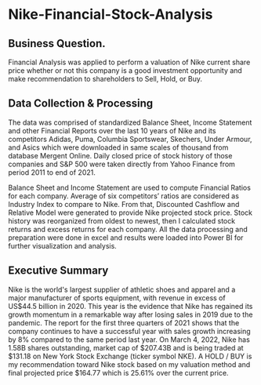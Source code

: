 # Nike-Financial-Stock-Analysis
## Business Question.
Financial Analysis was applied to perform a valuation of Nike current share price whether or not this company is a good investment opportunity and make recommendation to shareholders to Sell, Hold, or Buy.
## Data Collection & Processing
The data was comprised of standardized Balance Sheet, Income Statement and other Financial Reports over the last 10 years of Nike and its competitors Adidas, Puma, Columbia Sportswear, Skechers, Under Armour, and Asics which were downloaded in same scales of thousand from database Mergent Online. Daily closed price of stock history of those companies and S&P 500 were taken directly from Yahoo Finance from period 2011 to end of 2021. 

Balance Sheet and Income Statement are used to compute Financial Ratios for each company. Average of six competitors’ ratios are considered as Industry Index to compare to Nike. From that, Discounted Cashflow and Relative Model were generated to provide Nike projected stock price.
Stock history was reorganized from oldest to newest, then I calculated stock returns and excess returns for each company. 
All the data processing and preparation were done in excel and results were loaded into Power BI for further visualization and analysis.
## Executive Summary
Nike is the world's largest supplier of athletic shoes and apparel and a major manufacturer of sports equipment, with revenue in excess of US$44.5 billion in 2020. This year is the evidence that Nike has regained its growth momentum in a remarkable way after losing sales in 2019 due to the pandemic.
The report for the first three quarters of 2021 shows that the company continues to have a successful year with sales growth increasing by 8% compared to the same period last year.
On March 4, 2022, Nike has 1.58B shares outstanding, market cap of $207.43B and is being traded at $131.18 on New York Stock Exchange (ticker symbol NKE). 
A HOLD / BUY is my recommendation toward Nike stock based on my valuation method and final projected price $164.77 which is 25.61% over the current price.
